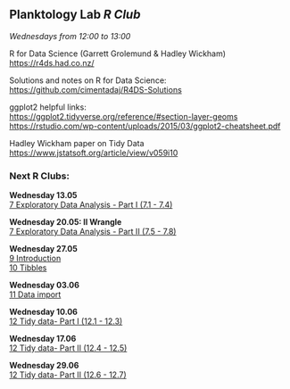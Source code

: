 
## __Planktology Lab   *R Club*__
*Wednesdays from 12:00 to 13:00*

R for Data Science (Garrett Grolemund & Hadley Wickham)  
https://r4ds.had.co.nz/  


Solutions and notes on R for Data Science:  
https://github.com/cimentadaj/R4DS-Solutions  

ggplot2 helpful links:   
https://ggplot2.tidyverse.org/reference/#section-layer-geoms  
https://rstudio.com/wp-content/uploads/2015/03/ggplot2-cheatsheet.pdf  

Hadley Wickham paper on Tidy Data  
https://www.jstatsoft.org/article/view/v059i10  



### __Next R Clubs:__

__Wednesday 13.05__  
[7 Exploratory Data Analysis - Part I (7.1 - 7.4)](https://r4ds.had.co.nz/exploratory-data-analysis.html)  


__Wednesday 20.05: II Wrangle__  
[7 Exploratory Data Analysis - Part II (7.5 - 7.8)](https://r4ds.had.co.nz/exploratory-data-analysis.html)  


__Wednesday 27.05__  
[9 Introduction](https://r4ds.had.co.nz/wrangle-intro.html)  
[10 Tibbles](https://r4ds.had.co.nz/tibbles.html)    


__Wednesday 03.06__  
[11 Data import](https://r4ds.had.co.nz/data-import.html)  


__Wednesday 10.06__   
[12 Tidy data- Part I (12.1 - 12.3)](https://r4ds.had.co.nz/tidy-data.html)  


__Wednesday 17.06__   
[12 Tidy data- Part II (12.4 - 12.5)](https://r4ds.had.co.nz/tidy-data.html)   


__Wednesday 29.06__   
[12 Tidy data- Part II (12.6 - 12.7)](https://r4ds.had.co.nz/tidy-data.html)   


